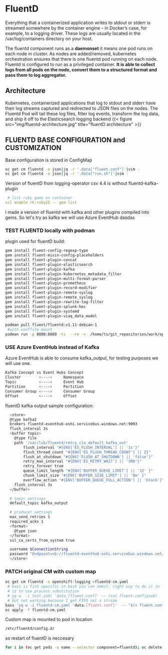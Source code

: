 # FluentD
Everything that a containerized application writes to stdout or stderr is streamed somewhere by the container engine – in Docker’s case,
for example, to a logging driver. These logs are usually located in the /var/log/containers directory on your host.

The fluentd component runs as a **daemonset** it means one pod runs on each node in cluster. As nodes are added/removed, kubernetes orchestration ensures that there is one fluentd pod running on each node. Fluentd is configured to run as a privileged container. **It is able to collect logs from all pods on the node, convert them to a structured format and pass them to log aggregator.**

## Architecture
Kubernetes, containerized applications that log to stdout and stderr have their log streams captured and redirected to JSON files on the nodes. The Fluentd Pod will tail these log files, filter log events, transform the log data, and ship it off to the Elasticsearch logging backend
{{< figure src="img/fluentd-architecture.jpg" title="fluentD architecture" >}}

## FLUENTD BASE CONFIGURATION and CUSTOMIZATION
Base configuration is stored in ConfigMap
```sh
oc get cm fluentd -o json|jq -r '.data["fluent.conf"]'|vim -
oc get cm fluentd -o json|jq -r '.data["run.sh"]'|vim -
```
Version of fluentD from logging-operator csv 4.4 is without fluentd-kafka-plugin
```yaml
 # list ruby gems on container
scl enable rh-ruby25 -- gem list
```
I made a version of fluentd with kafka and other plugins compiled into gems. So let's try as kafka we will use Azure EventHub
dasdas
### TEST FLUENTD locally with podman
plugin used for fluentD build:  
```sh
gem install fluent-config-regexp-type 
gem install fluent-mixin-config-placeholders 
gem install fluent-plugin-concat 
gem install fluent-plugin-elasticsearch 
gem install fluent-plugin-kafka 
gem install fluent-plugin-kubernetes_metadata_filter 
gem install fluent-plugin-multi-format-parser 
gem install fluent-plugin-prometheus 
gem install fluent-plugin-record-modifier 
gem install fluent-plugin-remote-syslog 
gem install fluent-plugin-remote_syslog 
gem install fluent-plugin-rewrite-tag-filter 
gem install fluent-plugin-splunk-hec 
gem install fluent-plugin-systemd 
gem install fluent-plugin-viaq_data_model
```
```sh
podman pull fluent/fluentd:v1.11-debian-1
 #with conffile mount
podman run -p 8888:8888 -ti  --rm -v  /home/ts/git_repositories/work/openshift/oshi/logging:/fluentd/etc docker.io/fluent/fluentd:v1.11-debian-1 fluentd -c /fluentd/etc/fluent.conf
```
### USE Azure EventHub instead of Kafka
Azure EventHub is able to consume kafka_output, for testing purposes we will use one.  

```sh
Kafka Concept vs Event Hubs Concept
Cluster        <---->     Namespace
Topic          <---->     Event Hub
Partition      <---->     Partition
Consumer Group <---->     Consumer Group
Offset         <---->     Offset
```
fluentD kafka output sample configuration:
```sh
  <store>
  @type kafka2
  brokers fluentd-eventhub-oshi.servicebus.windows.net:9093
  flush_interval 3s
  <buffer topic>
    @type file
    path '/var/lib/fluentd/retry_clo_default_kafka_out'
		flush_interval "#{ENV['ES_FLUSH_INTERVAL'] || '1s'}"
		flush_thread_count "#{ENV['ES_FLUSH_THREAD_COUNT'] || 2}"
		flush_at_shutdown "#{ENV['FLUSH_AT_SHUTDOWN'] || 'false'}"
		retry_max_interval "#{ENV['ES_RETRY_WAIT'] || '300'}"
		retry_forever true
		queue_limit_length "#{ENV['BUFFER_QUEUE_LIMIT'] || '32' }"
		chunk_limit_size "#{ENV['BUFFER_SIZE_LIMIT'] || '8m' }"
		overflow_action "#{ENV['BUFFER_QUEUE_FULL_ACTION'] || 'block'}"
    flush_interval 3s
  </buffer>

  # topic settings
  default_topic kafka_output 

  # producer settings
  max_send_retries 1
  required_acks 1
  <format>
    @type json
  </format>
  ssl_ca_certs_from_system true

  username $ConnectionString
  password "Endpoint=sb://fluentd-eventhub-oshi.servicebus.windows.net/;SharedAccessKeyName=ss;SharedAccessKey=zeWz+9rSS/yWGanjcKrXMA2mAVCO0hL+MULhNWXHfkk=;EntityPath=kafka_output"
  </store>
```

### PATCH original CM with custom map

```sh
oc get cm fluentd -n openshift-logging >fluentd-cm.yaml
 # bass is fish specific in bash you can ommit, right way to do it in fish shell
 # is to use process substitution
 # yq w  -i test.yaml 'data.[fluent.conf]' -- (cat fluent.conf|psub) 
 # but not working becouse I get FIFO not a stream
bass 'yq w -i fluentd-cm.yaml 'data.[fluent.conf]'  -- "$(< fluent.conf)"'
oc apply -f fluentd-cm.yaml
```
Custom map is mounted to pod in location 
```sh
/etc/fluentd/config.d/
```
so restart of fluentD is neccesary
```sh
for i in (oc get pods -o name --selector component=fluentd); oc delete $i; end
```
